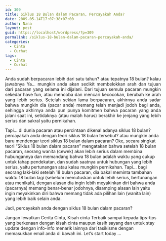 ```yaml
---
id: 309
title: Siklus 18 Bulan dalam Pacaran, Percayakah Anda?
date: 2009-05-14T17:07:38+07:00
author: Nana
layout: post
guid: https://localhost/wordpress/?p=309
permalink: /siklus-18-bulan-dalam-pacaran-percayakah-anda/
categories:
  - Cinta
  - Curhat
tags:
  - Cinta
  - Curhat
---
```

<p style="text-align: justify;">
  Anda sudah berpacaran lebih dari satu tahun? atau tepatnya 18 bulan? kalau jawabnya Ya&#8230; mungkin anda akan sedikit membelokkan arah dan tujuan dari pacaran yang selama ini dijalani. Dari tujuan semula pacaran mungkin sekedar have fun, atau mencoba dan mencari kecocokan, berubah ke arah yang lebih serius. Setelah sekian lama berpacaran, akhirnya anda sadar bahwa mungkin dia (pacar anda) memang telah menjadi jodoh bagi anda, sehingga akhirnya anda pun punya komitmen bahwa pacaran yang anda jalani saat ini, setidaknya (atau malah harus) berakhir ke jenjang yang lebih serius dan sakral yaitu pernikahan.
</p>

Tapi… di dunia pacaran atau percintaan dikenal adanya siklus 18 bulan? percayakah anda dengan teori siklus 18 bulan tersebut? atau mungkin anda baru mendengar teori siklus 18 bulan dalam pacaran? Oke, secara singkat teori “Siklus 18 bulan dalam pacaran” mengatakan bahwa setelah 18 bulan pacaran, seorang wanita (cewek) akan lebih serius dalam membina hubungannya dan memandang bahwa 18 bulan adalah waktu yang cukup untuk tahap pendekatan, dan sudah saatnya untuk hubungan yang lebih serius, yaitu pertunangan atau kalau mungkin pernikahan. Tapi… bagi seorang laki-laki setelah 18 bulan pacaran, dia bakal meminta tambahan waktu 18 bulan lagi (sebelum memutuskan untuk lebih serius, bertunangan atau menikah), dengan alasan dia ingin lebih meyakinkan diri bahwa anda (pacarnya) memang benar-benar jodohnya, disamping alasan lain yaitu ingin meyakinkan diri bahwa memang tidak ada pilihan lain (wanita lain) yang lebih baik selain anda.

Jadi, percayakah anda dengan siklus 18 bulan dalam pacaran?

Jangan lewatkan Cerita Cinta, Kisah cinta Terbaik sampai kepada tips-tips yang berkenaan dengan kisah cinta maupun kasih sayang dan untuk stay update dengan info-info menarik lainnya dari tasikisme dengan memasukkan email anda di bawah ini. Let’s start today …